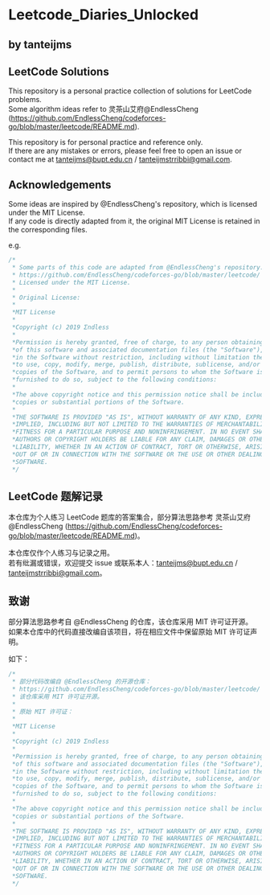 # Leetcode_Diaries_Unlocked
## by tanteijms

## LeetCode Solutions  

This repository is a personal practice collection of solutions for LeetCode problems.  
Some algorithm ideas refer to 灵茶山艾府@EndlessCheng (https://github.com/EndlessCheng/codeforces-go/blob/master/leetcode/README.md).  

This repository is for personal practice and reference only.  
If there are any mistakes or errors, please feel free to open an issue or contact me at tanteijms@bupt.edu.cn / tanteijmstrribbi@gmail.com.  

## Acknowledgements  
Some ideas are inspired by @EndlessCheng's repository, which is licensed under the MIT License.  
If any code is directly adapted from it, the original MIT License is retained in the corresponding files.  

e.g.
```cpp
/*
 * Some parts of this code are adapted from @EndlessCheng's repository:
 * https://github.com/EndlessCheng/codeforces-go/blob/master/leetcode/
 * Licensed under the MIT License.
 * 
 * Original License:
 * 
 *MIT License
 *
 *Copyright (c) 2019 Σndless
 *
 *Permission is hereby granted, free of charge, to any person obtaining a copy
 *of this software and associated documentation files (the "Software"), to deal
 *in the Software without restriction, including without limitation the rights
 *to use, copy, modify, merge, publish, distribute, sublicense, and/or sell
 *copies of the Software, and to permit persons to whom the Software is
 *furnished to do so, subject to the following conditions:
 *
 *The above copyright notice and this permission notice shall be included in all
 *copies or substantial portions of the Software.
 *
 *THE SOFTWARE IS PROVIDED "AS IS", WITHOUT WARRANTY OF ANY KIND, EXPRESS OR
 *IMPLIED, INCLUDING BUT NOT LIMITED TO THE WARRANTIES OF MERCHANTABILITY,
 *FITNESS FOR A PARTICULAR PURPOSE AND NONINFRINGEMENT. IN NO EVENT SHALL THE
 *AUTHORS OR COPYRIGHT HOLDERS BE LIABLE FOR ANY CLAIM, DAMAGES OR OTHER
 *LIABILITY, WHETHER IN AN ACTION OF CONTRACT, TORT OR OTHERWISE, ARISING FROM,
 *OUT OF OR IN CONNECTION WITH THE SOFTWARE OR THE USE OR OTHER DEALINGS IN THE
 *SOFTWARE.
 */
```

## LeetCode 题解记录  

本仓库为个人练习 LeetCode 题库的答案集合，部分算法思路参考 灵茶山艾府@EndlessCheng (https://github.com/EndlessCheng/codeforces-go/blob/master/leetcode/README.md)。  

本仓库仅作个人练习与记录之用。  
若有纰漏或错误，欢迎提交 issue 或联系本人：tanteijms@bupt.edu.cn / tanteijmstrribbi@gmail.com。  

## **致谢**  
部分算法思路参考自 @EndlessCheng 的仓库，该仓库采用 MIT 许可证开源。  
如果本仓库中的代码直接改编自该项目，将在相应文件中保留原始 MIT 许可证声明。  

如下：
```cpp
/*
 * 部分代码改编自 @EndlessCheng 的开源仓库：
 * https://github.com/EndlessCheng/codeforces-go/blob/master/leetcode/
 * 该仓库采用 MIT 许可证开源。
 * 
 * 原始 MIT 许可证：
 * 
 *MIT License
 *
 *Copyright (c) 2019 Σndless
 *
 *Permission is hereby granted, free of charge, to any person obtaining a copy
 *of this software and associated documentation files (the "Software"), to deal
 *in the Software without restriction, including without limitation the rights
 *to use, copy, modify, merge, publish, distribute, sublicense, and/or sell
 *copies of the Software, and to permit persons to whom the Software is
 *furnished to do so, subject to the following conditions:
 *
 *The above copyright notice and this permission notice shall be included in all
 *copies or substantial portions of the Software.
 *
 *THE SOFTWARE IS PROVIDED "AS IS", WITHOUT WARRANTY OF ANY KIND, EXPRESS OR
 *IMPLIED, INCLUDING BUT NOT LIMITED TO THE WARRANTIES OF MERCHANTABILITY,
 *FITNESS FOR A PARTICULAR PURPOSE AND NONINFRINGEMENT. IN NO EVENT SHALL THE
 *AUTHORS OR COPYRIGHT HOLDERS BE LIABLE FOR ANY CLAIM, DAMAGES OR OTHER
 *LIABILITY, WHETHER IN AN ACTION OF CONTRACT, TORT OR OTHERWISE, ARISING FROM,
 *OUT OF OR IN CONNECTION WITH THE SOFTWARE OR THE USE OR OTHER DEALINGS IN THE
 *SOFTWARE.
 */
```